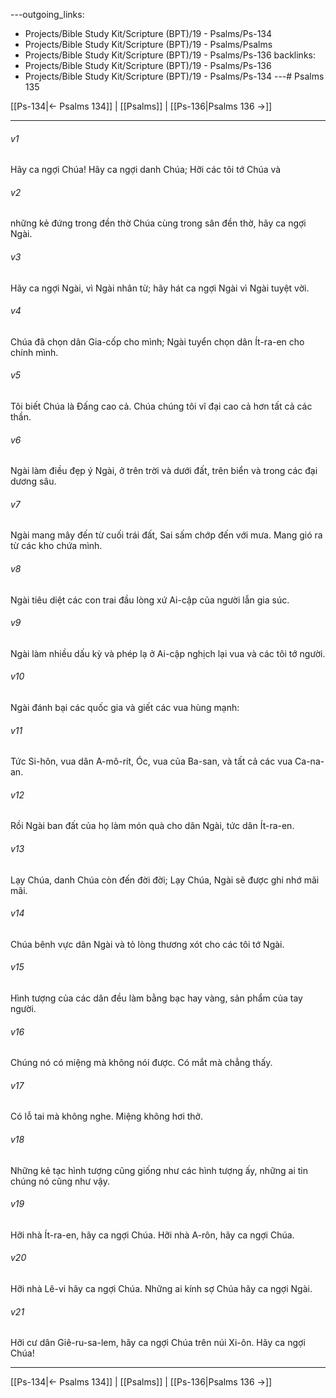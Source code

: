 ---outgoing_links:
  - Projects/Bible Study Kit/Scripture (BPT)/19 - Psalms/Ps-134
  - Projects/Bible Study Kit/Scripture (BPT)/19 - Psalms/Psalms
  - Projects/Bible Study Kit/Scripture (BPT)/19 - Psalms/Ps-136
backlinks:
  - Projects/Bible Study Kit/Scripture (BPT)/19 - Psalms/Ps-136
  - Projects/Bible Study Kit/Scripture (BPT)/19 - Psalms/Ps-134
---# Psalms 135

[[Ps-134|← Psalms 134]] | [[Psalms]] | [[Ps-136|Psalms 136 →]]
***



###### v1 
Hãy ca ngợi Chúa! Hãy ca ngợi danh Chúa; Hỡi các tôi tớ Chúa và 

###### v2 
những kẻ đứng trong đền thờ Chúa cùng trong sân đền thờ, hãy ca ngợi Ngài. 

###### v3 
Hãy ca ngợi Ngài, vì Ngài nhân từ; hãy hát ca ngợi Ngài vì Ngài tuyệt vời. 

###### v4 
Chúa đã chọn dân Gia-cốp cho mình; Ngài tuyển chọn dân Ít-ra-en cho chính mình. 

###### v5 
Tôi biết Chúa là Đấng cao cả. Chúa chúng tôi vĩ đại cao cả hơn tất cả các thần. 

###### v6 
Ngài làm điều đẹp ý Ngài, ở trên trời và dưới đất, trên biển và trong các đại dương sâu. 

###### v7 
Ngài mang mây đến từ cuối trái đất, Sai sấm chớp đến với mưa. Mang gió ra từ các kho chứa mình. 

###### v8 
Ngài tiêu diệt các con trai đầu lòng xứ Ai-cập của người lẫn gia súc. 

###### v9 
Ngài làm nhiều dấu kỳ và phép lạ ở Ai-cập nghịch lại vua và các tôi tớ người. 

###### v10 
Ngài đánh bại các quốc gia và giết các vua hùng mạnh: 

###### v11 
Tức Si-hôn, vua dân A-mô-rít, Óc, vua của Ba-san, và tất cả các vua Ca-na-an. 

###### v12 
Rồi Ngài ban đất của họ làm món quà cho dân Ngài, tức dân Ít-ra-en. 

###### v13 
Lạy Chúa, danh Chúa còn đến đời đời; Lạy Chúa, Ngài sẽ được ghi nhớ mãi mãi. 

###### v14 
Chúa bênh vực dân Ngài và tỏ lòng thương xót cho các tôi tớ Ngài. 

###### v15 
Hình tượng của các dân đều làm bằng bạc hay vàng, sản phẩm của tay người. 

###### v16 
Chúng nó có miệng mà không nói được. Có mắt mà chẳng thấy. 

###### v17 
Có lỗ tai mà không nghe. Miệng không hơi thở. 

###### v18 
Những kẻ tạc hình tượng cũng giống như các hình tượng ấy, những ai tin chúng nó cũng như vậy. 

###### v19 
Hỡi nhà Ít-ra-en, hãy ca ngợi Chúa. Hỡi nhà A-rôn, hãy ca ngợi Chúa. 

###### v20 
Hỡi nhà Lê-vi hãy ca ngợi Chúa. Những ai kính sợ Chúa hãy ca ngợi Ngài. 

###### v21 
Hỡi cư dân Giê-ru-sa-lem, hãy ca ngợi Chúa trên núi Xi-ôn. Hãy ca ngợi Chúa!

***
[[Ps-134|← Psalms 134]] | [[Psalms]] | [[Ps-136|Psalms 136 →]]
